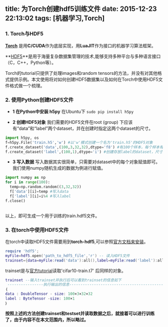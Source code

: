 title: 为Torch创建hdf5训练文件
date: 2015-12-23 22:13:02
tags: [机器学习,Torch]
---
### 1. Torch与HDF5
**[Torch](http://torch.ch)** 是用**C/CUDA**作为底层实现，用**LuaJIT**作为接口的机器学习算法框架。

**[HDF5](http://docs.h5py.org/en/latest/quick.html)**是用于海量复杂数据集管理的技术,能够支持多种平台与多种语言接口（C，C++，Python等）。

Torch的tutorial只提供了处理images和random tensors的方法，并没有对其他格式提供示例。本文使用将对如何创建HDF5数据集以及如何在Torch中使用HDF5文件格式做一个梳理。

### 2. 使用Python创建HDF5文件
* **1  在Python中安装 h5py**
在Ubuntu下 `sudo pip install h5py`

* **2  创建HDF5对象**
我们需要的HDF5文件在root (group) 下应该有“data”和“label”两个dataset，并在创建时指定这两个dataset的尺寸。
``` python
import h5py, os                             
f=h5py.File('train.h5','w') #以'w'模式创建一个名为'train.h5'的HDF5对象
f.create_dataset('data',(100,3,32,32),dtype='f8') #有100个样本，每个样本有三个channel，每个channle的尺寸是32*32
f.create_dataset('label',(100,1),dtype='i') #创建存放label的dataset，尺寸是100*1
```

* **3 写入数据**
写入数据其实很简单，只需要对dataset中的每个对象赋值即可。我们使用numpy随机生成的数据为例进行赋值。
```python
import numpy as np
for i in range(100):
  temp=np.random.random((3,32,32))
  f['data'][i]=temp #写入data
  f['label'][i]=i%4 #写入label
f.close()
 
```
以上，即可生成一个用于训练的train.hdf5文件。
### 3. 在torch中使用HDF5文件
在torch中读取HDF5文件需要用到**torch-hdf5**,可以参照[官方文档来安装](https://github.com/deepmind/torch-hdf5/blob/master/doc/usage.md)。
```lua
require 'hdf5';
myFile=hdf5.open('path_to_hdf5_file','r') -- 读入HDF5文件
trainset={data=myFile:read('data'):all(),label=myFile:read('label'):all():byte()}
```
trainset是与[官方tutorial](https://github.com/soumith/cvpr2015/blob/master/Deep%20Learning%20with%20Torch.ipynb)读取'cifar10-train.t7' 后同样的对象。
``` lua
trainset --输入trainset并执行后可以看到trainset的信息如下
 ----------------执行输出的信息-------------------------------------------------
｛
data : DoubleTensor - size: 100×3×32×32
label : ByteTensor -size: 100×1
｝
```



**按照上述的方法创建trainset和testset并读取数据之后，就接着可以进行训练了，由于内容不在本文范围内，所以略过。**
